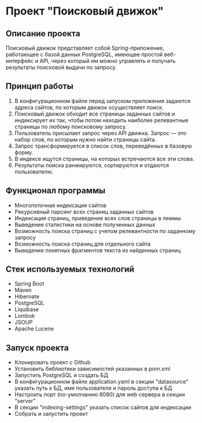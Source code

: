 # Проект "Поисковый движок"
## Описание проекта
Поисковый движок представляет собой Spring-приложение, работающее с базой данных PostgreSQL, имеющее простой
веб-интерфейс и API, через который им можно управлять и получать
результаты поисковой выдачи по запросу.

## Принцип работы
1. В конфигурационном файле перед запуском приложения задаются
   адреса сайтов, по которым движок осуществляет поиск.
2. Поисковый движок обходит все страницы
   заданных сайтов и индексирует их так, чтобы потом находить наиболее 
   релевантные страницы по любому поисковому запросу.
3. Пользователь присылает запрос через API движка. Запрос — это набор
   слов, по которым нужно найти страницы сайта.
4. Запрос трансформируется в список слов,
   переведённых в базовую форму.
5. В индексе ищутся страницы, на которых встречаются все эти слова.
6. Результаты поиска ранжируются, сортируются и отдаются пользователю.


## Функционал программы
* Многопоточная индексация сайтов
* Рекурсивный парсинг всех страниц заданных сайтов
* Индексация страниц, приведение всех слов страницы в леммы
* Выведение статистики на основе полученных данных
* Возможность поиска страниц с учетом релевантности по заданному запросу
* Возможность поиска страниц для отдельного сайта
* Выведение понятных фрагментов текста из найденных страниц

## Стек используемых технологий
* Spring Boot
* Maven
* Hibernate
* PostgreSQL
* Liquibase
* Lombok
* JSOUP
* Apache Lucene

## Запуск проекта
* Клонировать проект с Github
* Установить библиотеки зависимостей указанных в pom.xml
* Запустить PostgreSQL и создать БД
* В конфигурационном файле application.yaml в секции "datasource" указать путь к БД,
  имя пользователя и пароль доступа к БД
* Настроить порт (по-умолчанию 8080) для web сервера в секции "server"
* В секции "indexing-settings" указать список сайтов для индексации
* Собрать и запустить проект
